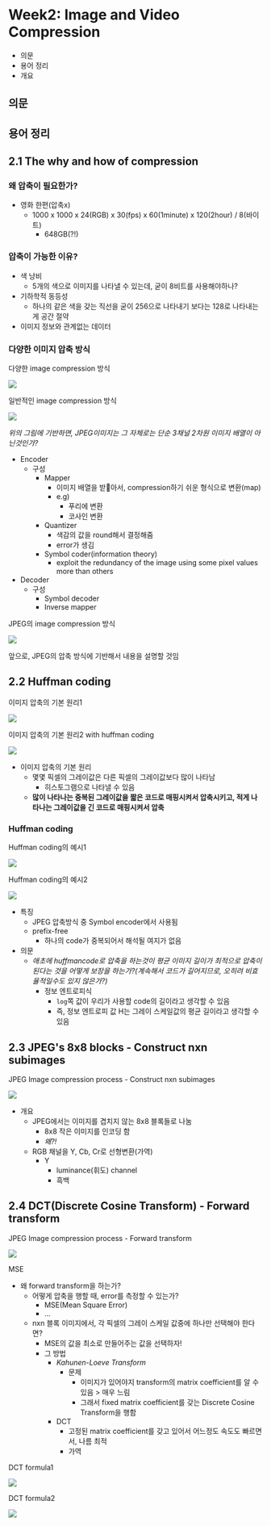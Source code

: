 # Week2: Image and Video Compression

- 의문
- 용어 정리
- 개요

## 의문

## 용어 정리

## 2.1 The why and how of compression

### 왜 압축이 필요한가?

- 영화 한편(압축x)
  - 1000 x 1000 x 24(RGB) x 30(fps) x 60(1minute) x 120(2hour) / 8(바이트)
    - 648GB(?!)

### 압축이 가능한 이유?

- 색 낭비
  - 5개의 색으로 이미지를 나타낼 수 있는데, 굳이 8비트를 사용해야하나?
- 기하학적 동등성
  - 하나의 같은 색을 갖는 직선을 굳이 256으로 나타내기 보다는 128로 나타내는게 공간 절약
- 이미지 정보와 관계없는 데이터

### 다양한 이미지 압축 방식

다양한 image compression 방식

![](./images/week2/various_image_compression_methods1.png)

일반적인 image compression 방식

![](./images/week2/general_image_compression_method1.png)

*위의 그림에 기반하면, JPEG이미지는 그 자체로는 단순 3채널 2차원 이미지 배열이 아닌것인가?*

- Encoder
  - 구성
    - Mapper
      - 이미지 배열을 받아서, compression하기 쉬운 형식으로 변환(map)
      - e.g)
        - 푸리에 변환
        - 코사인 변환
    - Quantizer
      - 색감의 값을 round해서 결정해줌
      - error가 생김
    - Symbol coder(information theory)
      - exploit the redundancy of the image using some pixel values more than others
- Decoder
  - 구성
    - Symbol decoder
    - Inverse mapper

JPEG의 image compression 방식

![](./images/week2/jpeg_image_compression_method1.png)

앞으로, JPEG의 압축 방식에 기반해서 내용을 설명할 것임

## 2.2 Huffman coding

이미지 압축의 기본 원리1

![](./images/week2/principle_of_huffman_coding1.png)

이미지 압축의 기본 원리2 with huffman coding

![](./images/week2/huffman_coding1.png)

- 이미지 압축의 기본 원리
  - 몇몇 픽셀의 그레이값은 다른 픽셀의 그레이값보다 많이 나타남
    - 히스토그램으로 나타낼 수 있음
  - **많이 나타나는 중복된 그레이값을 짧은 코드로 매핑시켜서 압축시키고, 적게 나타나는 그레이값을 긴 코드로 매핑시켜서 압축**

### Huffman coding

Huffman coding의 예시1

![](./images/week2/huffman_coding2.png)

Huffman coding의 예시2

![](./images/week2/huffman_coding3.png)

- 특징
  - JPEG 압축방식 중 Symbol encoder에서 사용됨
  - prefix-free
    - 하나의 code가 중복되어서 해석될 여지가 없음
- 의문
  - *애초에 huffmancode로 압축을 하는것이 평균 이미지 길이가 최적으로 압축이 된다는 것을 어떻게 보장을 하는가?(계속해서 코드가 길어지므로, 오히려 비효율적일수도 있지 않은가?)*
    - 정보 엔트로피식
      - `log`쪽 값이 우리가 사용할 code의 길이라고 생각할 수 있음
      - 즉, 정보 엔트로피 값 H는 그레이 스케일값의 평균 길이라고 생각할 수 있음

## 2.3 JPEG's 8x8 blocks - Construct nxn subimages

JPEG Image compression process - Construct nxn subimages

![](./images/week2/jpeg_image_compression_process1.png)

- 개요
  - JPEG에서는 이미지를 겹치지 않는 8x8 블록들로 나눔
    - 8x8 작은 이미지를 인코딩 함
    - *왜?!*
  - RGB 채널을 Y, Cb, Cr로 선형변환(가역)
    - Y
      - luminance(휘도) channel
      - 흑백

## 2.4 DCT(Discrete Cosine Transform) - Forward transform

JPEG Image compression process - Forward transform

![](./images/week2/jpeg_image_compression_process1.png)

MSE

- 왜 forward transform을 하는가?
  - 어떻게 압축을 행할 때, error를 측정할 수 있는가?
    - MSE(Mean Square Error)
    - ...
  - nxn 블록 이미지에서, 각 픽셀의 그레이 스케일 값중에 하나만 선택해야 한다면?
    - MSE의 값을 최소로 만들어주는 값을 선택하자!
    - 그 방법
      - *Kahunen-Loeve Transform*
        - 문제
          - 이미지가 있어야지 transform의 matrix coefficient를 알 수 있음 > 매우 느림
          - 그래서 fixed matrix coefficient를 갖는 Discrete Cosine Transform을 행함
      - DCT
        - 고정된 matrix coefficient를 갖고 있어서 어느정도 속도도 빠르면서, 나름 최적
        - 가역

DCT formula1

![](./images/week2/dct1.png)

DCT formula2

![](./images/week2/dct2.png)
